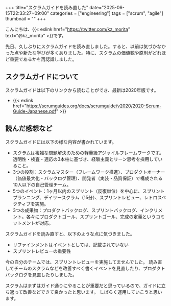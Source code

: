 +++
title="スクラムガイドを読み直した"
date="2025-06-15T22:33:27+09:00"
categories = ["engineering"]
tags = ["scrum", "agile"]
thumbnail = ""
+++

こんにちは、{{< exlink href="https://twitter.com/kz_morita" text="@kz_morita" >}}です。

先日、久しぶりにスクラムガイドを読み直しました。すると、以前は気づかなかった点や新たな学びが多くありました。特に、スクラムの価値観や原則がどれほど重要であるかを再認識しました。

## スクラムガイドについて

スクラムガイドは以下のリンクから読むことができ、最新は2020年版です。

- {{< exlink href="https://scrumguides.org/docs/scrumguide/v2020/2020-Scrum-Guide-Japanese.pdf" >}}

## 読んだ感想など

スクラムガイドには以下の様な内容が書かれています。

- スクラムは複雑な問題解決のための軽量級アジャイルフレームワークです。透明性・検査・適応の3本柱に基づき、経験主義とリーン思考を採用していること。
- 3つの役割：スクラムマスター（フレームワーク推進）、プロダクトオーナー（価値最大化・バックログ管理）、開発者（実装・品質保証）で構成される10人以下の自己管理チーム。
- 5つのイベント：1ヶ月以内のスプリント（反復単位）を中心に、スプリントプランニング、デイリースクラム（15分）、スプリントレビュー、レトロスペクティブを実施。
- 3つの成果物：プロダクトバックログ、スプリントバックログ、インクリメント。各々にプロダクトゴール、スプリントゴール、完成の定義というコミットメントが対応。


スクラムガイドを読み直すと、以下のような点に気づきました。

- リファインメントはイベントとしては、記載されていない
- スプリントレビューの重要性

今の自分のチームでは、スプリントレビューを実施してませんでした。
読み直してチームのスクラムなどを改善すべく書くイベントを見直したり、プロダクトバックログを見直したりしました。

スクラムはまずはガイド通りにやることが重要だと思っているので、ガイドに立ち返って改善などできて良かったと思います。
しばらく運用していこうと思います。
